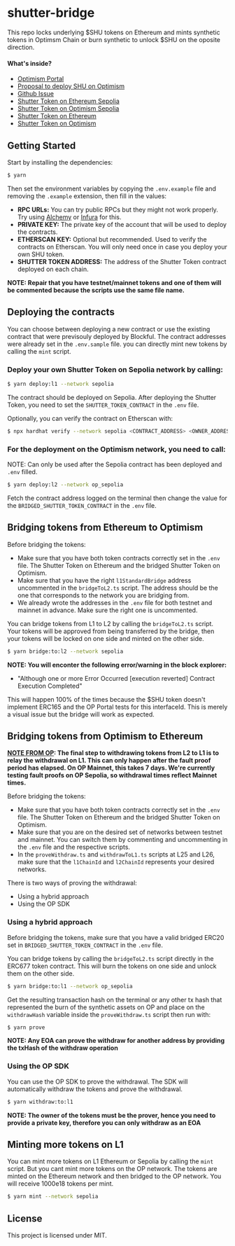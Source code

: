 # shutter-bridge

This repo locks underlying $SHU tokens on Ethereum and mints synthetic tokens in Optimsm Chain or
burn synthetic to unlock $SHU on the oposite direction.

#### What's inside?

- [Optimism Portal](https://docs.optimism.io/builders/app-developers/tutorials/cross-dom-bridge-erc20)
- [Proposal to deploy SHU on Optimism](https://shutternetwork.discourse.group/t/proposal-to-deploy-a-dex-pool-on-a-low-cost-chain-part-3/370)
- [Github Issue](https://github.com/blockful-io/shutter-bridge-op/issues/1)
- [Shutter Token on Ethereum Sepolia](https://sepolia.etherscan.io/token/0x94b713781143b8eb3c9e334c1523f067990c90b3)
- [Shutter Token on Optimism Sepolia](https://sepolia-optimism.etherscan.io/token/0x428225a7b4d4ab16f5548f6a4aafffd80e419e74)
- [Shutter Token on Ethereum](https://etherscan.io/token/0xe485e2f1bab389c08721b291f6b59780fec83fd7)
- [Shutter Token on Optimism](https://optimistic.etherscan.io/token/0xaf1d71bf947709315655514467d5158e5d3046d5)

## Getting Started

Start by installing the dependencies:

```bash
$ yarn
```

Then set the environment variables by copying the `.env.example` file and removing the `.example`
extension, then fill in the values:

- **RPC URLs:** You can try public RPCs but they might not work properly. Try using
  [Alchemy](https://www.alchemy.com/) or [Infura](https://infura.io/) for this.
- **PRIVATE KEY:** The private key of the account that will be used to deploy the contracts.
- **ETHERSCAN KEY:** Optional but recommended. Used to verify the contracts on Etherscan. You will
  only need once in case you deploy your own SHU token.
- **SHUTTER TOKEN ADDRESS:** The address of the Shutter Token contract deployed on each chain.

**NOTE: Repair that you have testnet/mainnet tokens and one of them will be commented because the
scripts use the same file name.**

## Deploying the contracts

You can choose between deploying a new contract or use the existing contract that were previsouly
deployed by Blockful. The contract addresses were already set in the `.env.sample` file. you can
directly mint new tokens by calling the `mint` script.

### Deploy your own Shutter Token on Sepolia network by calling:

```bash
$ yarn deploy:l1 --network sepolia
```

The contract should be deployed on Sepolia. After deploying the Shutter Token, you need to set the
`SHUTTER_TOKEN_CONTRACT` in the `.env` file.

Optionally, you can verify the contract on Etherscan with:

```bash
$ npx hardhat verify --network sepolia <CONTRACT_ADDRESS> <OWNER_ADDRESS>
```

### For the deployment on the Optimism network, you need to call:

NOTE: Can only be used after the Sepolia contract has been deployed and `.env` filled.

```bash
$ yarn deploy:l2 --network op_sepolia
```

Fetch the contract address logged on the terminal then change the value for the
`BRIDGED_SHUTTER_TOKEN_CONTRACT` in the `.env` file.

## Bridging tokens from Ethereum to Optimism

Before bridging the tokens:

- Make sure that you have both token contracts correctly set in the `.env` file. The Shutter Token
  on Ethereum and the bridged Shutter Token on Optimism.
- Make sure that you have the right `l1StandardBridge` address uncommented in the `bridgeToL2.ts`
  script. The address should be the one that corresponds to the network you are bridging from.
- We already wrote the addresses in the `.env` file for both testnet and mainnet in advance. Make
  sure the right one is uncommented.

You can bridge tokens from L1 to L2 by calling the `bridgeToL2.ts` script. Your tokens will be
approved from being transferred by the bridge, then your tokens will be locked on one side and
minted on the other side.

```bash
$ yarn bridge:to:l2 --network sepolia
```

**NOTE: You will enconter the following error/warning in the block explorer:**

- "Although one or more Error Occurred [execution reverted] Contract Execution Completed"

This will happen 100% of the times because the $SHU token doesn't implement ERC165 and the OP Portal
tests for this interfaceId. This is merely a visual issue but the bridge will work as expected.

## Bridging tokens from Optimism to Ethereum

**[NOTE FROM OP](https://docs.optimism.io/builders/app-developers/tutorials/cross-dom-bridge-erc20):
The final step to withdrawing tokens from L2 to L1 is to relay the withdrawal on L1. This can only
happen after the fault proof period has elapsed. On OP Mainnet, this takes 7 days. We're currently
testing fault proofs on OP Sepolia, so withdrawal times reflect Mainnet times.**

Before bridging the tokens:

- Make sure that you have both token contracts correctly set in the `.env` file. The Shutter Token
  on Ethereum and the bridged Shutter Token on Optimism.
- Make sure that you are on the desired set of networks between testnet and mainnet. You can switch
  them by commenting and uncommenting in the `.env` file and the respective scripts.
- In the `proveWithdraw.ts` and `withdrawToL1.ts` scripts at L25 and L26, make sure that the
  `l1ChainId` and `l2ChainId` represents your desired networks.

There is two ways of proving the withdrawal:

- Using a hybrid approach
- Using the OP SDK

### Using a hybrid approach

Before bridging the tokens, make sure that you have a valid bridged ERC20 set in
`BRIDGED_SHUTTER_TOKEN_CONTRACT` in the `.env` file.

You can bridge tokens by calling the `bridgeToL2.ts` script directly in the ERC677 token contract.
This will burn the tokens on one side and unlock them on the other side.

```bash
$ yarn bridge:to:l1 --network op_sepolia
```

Get the resulting transaction hash on the terminal or any other tx hash that represented the burn of
the synthetic assets on OP and place on the `withdrawHash` variable inside the `proveWithdraw.ts`
script then run with:

```bash
$ yarn prove
```

**NOTE: Any EOA can prove the withdraw for another address by providing the txHash of the withdraw
operation**

### Using the OP SDK

You can use the OP SDK to prove the withdrawal. The SDK will automatically withdraw the tokens and
prove the withdrawal.

```bash
$ yarn withdraw:to:l1
```

**NOTE: The owner of the tokens must be the prover, hence you need to provide a private key,
therefore you can only withdraw as an EOA**

## Minting more tokens on L1

You can mint more tokens on L1 Ethereum or Sepolia by calling the `mint` script. But you cant mint
more tokens on the OP network. The tokens are minted on the Ethereum network and then bridged to the
OP network. You will receive 1000e18 tokens per mint.

```bash
$ yarn mint --network sepolia
```

## License

This project is licensed under MIT.
